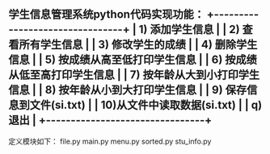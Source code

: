 学生信息管理系统python代码实现功能：
+--------------------------------+
|  1) 添加学生信息                 |
|  2) 查看所有学生信息              |
|  3) 修改学生的成绩                |
|  4) 删除学生信息                 |
|  5) 按成绩从高至低打印学生信息      |
|  6) 按成绩从低至高打印学生信息      |
|  7) 按年龄从大到小打印学生信息      |
|  8) 按年龄从小到大打印学生信息      |
|  9) 保存信息到文件(si.txt)        |
|  10)从文件中读取数据(si.txt)      |
|  q) 退出                        |
+--------------------------------+
-------------------------------------------------------------------------
定义模块如下：
file.py  main.py  menu.py  sorted.py  stu_info.py
